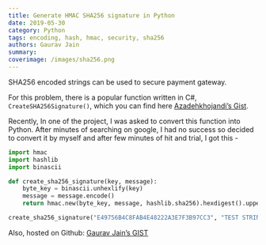 ```yaml
---
title: Generate HMAC SHA256 signature in Python
date: 2019-05-30
category: Python
tags: encoding, hash, hmac, security, sha256
authors: Gaurav Jain
summary: 
coverimage: /images/sha256.png
---
```


SHA256 encoded strings can be used to secure payment gateway.

For this problem, there is a popular function written in C#, `CreateSHA256Signature()`,
which you can find here [Azadehkhojandi’s Gist](https://gist.github.com/Azadehkhojandi/50eaae4cf20b21faef186f2c8ee97873).

Recently, In one of the project, I was asked to convert this function into Python. After minutes of searching on google, I had no success so decided to convert it by myself and after few minutes of hit and trial, I got this -

```python
import hmac
import hashlib 
import binascii

def create_sha256_signature(key, message):
    byte_key = binascii.unhexlify(key)
    message = message.encode()
    return hmac.new(byte_key, message, hashlib.sha256).hexdigest().upper()

create_sha256_signature("E49756B4C8FAB4E48222A3E7F3B97CC3", "TEST STRING")
```

Also, hosted on Github: [Gaurav Jain’s GIST](https://gist.github.com/gauravvjn/172a4a9933626bd507e00ae6245e33a1)

